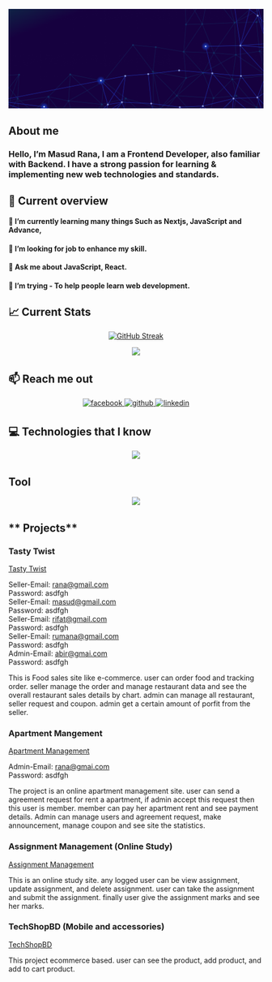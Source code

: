![An old rock in the desert](https://raw.githubusercontent.com/masud040/masud040/main/Untitled.png)

## **About me**

### Hello, I’m Masud Rana, I am a Frontend Developer, also familiar with Backend. I have a strong passion for learning & implementing new web technologies and standards.

## **👀 Current overview**

#### 🔭 I’m currently learning many things Such as Nextjs, JavaScript and Advance,

#### 👯 I’m looking for job to enhance my skill.

#### 💬 Ask me about JavaScript, React.

#### 🤔 I’m trying - To help people learn web development.

## **📈 Current Stats**

<p align="center">
  <a href="https://git.io/streak-stats">
    <img src="https://github-readme-streak-stats.herokuapp.com?user=masud040&theme=shadow-purple" alt="GitHub Streak">
  </a>
</p>

<p align="center">
  <a >
    <img src="https://github-readme-stats.vercel.app/api/top-langs/?username=anuraghazra" >
  </a>
</p>

## **📫 Reach me out**

<div align="center">
<a href="https://www.facebook.com/masudinfo040" target="_blank">
<img src=https://img.shields.io/badge/facebook-%232E87FB.svg?&style=for-the-badge&logo=facebook&logoColor=white alt=facebook style="margin-bottom: 5px;" />
</a>
<a href="https://github.com/masud040" target="_blank">
<img src=https://img.shields.io/badge/github-%2324292e.svg?&style=for-the-badge&logo=github&logoColor=white alt=github style="margin-bottom: 5px;" />
</a>
<a href="https://linkedin.com/in/masud040" target="_blank">
<img src=https://img.shields.io/badge/linkedin-%231E77B5.svg?&style=for-the-badge&logo=linkedin&logoColor=white alt=linkedin style="margin-bottom: 5px;" />
</a>  
</div>

## **💻 Technologies that I know**

<p align="center">
  <a href="https://skillicons.dev">
    <img src="https://skillicons.dev/icons?i=html,css,javascript,tailwind,bootstrap,react,firebase,nodejs,express,mongo" />
  </a>
</p>

## **Tool**

<p align="center">
  <a href="https://skillicons.dev">
    <img src="https://skillicons.dev/icons?i=vscode,git,github,figma,vite" >
  </a>
</p>

## ** Projects**

### **Tasty Twist**

[Tasty Twist](https://tasty-twist-food.netlify.app)

Seller-Email: rana@gmail.com <br>
Password: asdfgh <br>
Seller-Email: masud@gmail.com <br>
Password: asdfgh <br>
Seller-Email: rifat@gmail.com <br>
Password: asdfgh <br>
Seller-Email: rumana@gmail.com <br>
Password: asdfgh <br>
Admin-Email: abir@gmai.com <br>
Password: asdfgh <br>

<p>This is Food sales site like e-commerce. user can order food and tracking order. seller manage the order and manage restaurant data and see the overall restaurant sales details by chart. admin can  manage all restaurant, seller request and coupon. admin get a certain amount of porfit from the seller.</p>

### **Apartment Mangement**

[Apartment Management](https://apartment-solution.netlify.app)

Admin-Email: rana@gmai.com <br>
Password: asdfgh

<p>The project is an online apartment management site. user can send a agreement request for rent a apartment, if admin accept this request then this user is member. member can pay her apartment rent and see payment details. Admin can manage users and agreement request, make announcement, manage coupon and see site the statistics.</p>

### **Assignment Management (Online Study)**

[Assignment Management](https://654cbd4fe3b58a14bfe89522--inquisitive-gecko-d64cb0.netlify.app)

<p>This is an online study site. any logged user can be view assignment, update assignment, and delete assignment. user can take the assignment and submit the assignment. finally user give the assignment marks and see her marks.</p>

### **TechShopBD (Mobile and accessories)**

[TechShopBD](https://657407d2648ed72ca8177249--warm-blini-6e9c08.netlify.app)

<p>This project ecommerce based. user can see the product, add product, and add to cart product.</p>
